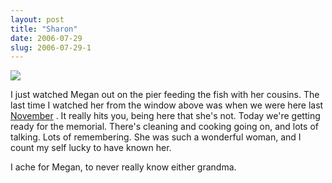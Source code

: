 ```yaml
---
layout: post
title: "Sharon"
date: 2006-07-29
slug: 2006-07-29-1
---
```


 ![](/visible-light/images/assets/sharon1.jpg) 

I just watched Megan out on the pier feeding the fish with her cousins.  The last time I watched her from the window above was when we were here last  [November](/vl/archives/2005_11.html) .   It really hits you, being here that she&apos;s not.  Today we&apos;re getting ready for the memorial.  There&apos;s cleaning and cooking going on, and lots of talking.  Lots of remembering.  She was such a wonderful woman, and I count my self lucky to have known her.  

I ache for Megan, to never really know either grandma. 
